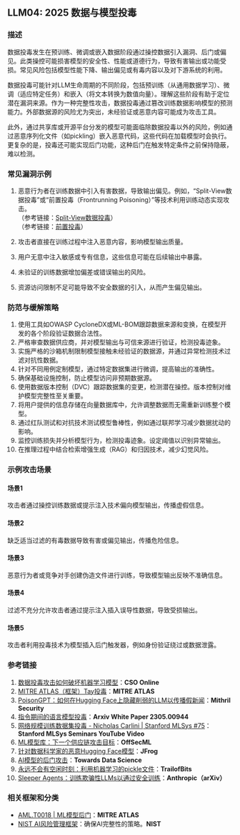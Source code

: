 ## LLM04: 2025 数据与模型投毒

### 描述

数据投毒发生在预训练、微调或嵌入数据阶段通过操控数据引入漏洞、后门或偏见。此类操控可能损害模型的安全性、性能或道德行为，导致有害输出或功能受损。常见风险包括模型性能下降、输出偏见或有毒内容以及对下游系统的利用。

数据投毒可能针对LLM生命周期的不同阶段，包括预训练（从通用数据学习）、微调（适应特定任务）和嵌入（将文本转换为数值向量）。理解这些阶段有助于定位潜在漏洞来源。作为一种完整性攻击，数据投毒通过篡改训练数据影响模型的预测能力。外部数据源的风险尤为突出，未经验证或恶意内容可能成为攻击工具。

此外，通过共享库或开源平台分发的模型可能面临除数据投毒以外的风险，例如通过恶意序列化文件（如pickling）嵌入恶意代码，这些代码在加载模型时会执行。更复杂的是，投毒还可能实现后门功能，这种后门在触发特定条件之前保持隐蔽，难以检测。

### 常见漏洞示例

1. 恶意行为者在训练数据中引入有害数据，导致输出偏见。例如，“Split-View数据投毒”或“前置投毒（Frontrunning Poisoning）”等技术利用训练动态实现攻击。  
   （参考链接：[Split-View数据投毒](https://github.com/GangGreenTemperTatum/speaking/blob/main/dc604/hacker-summer-camp-23/Ads%20_%20Poisoning%20Web%20Training%20Datasets%20_%20Flow%20Diagram%20-%20Exploit%201%20Split-View%20Data%20Poisoning.jpeg)）  
   （参考链接：[前置投毒](https://github.com/GangGreenTemperTatum/speaking/blob/main/dc604/hacker-summer-camp-23/Ads%20_%20Poisoning%20Web%20Training%20Datasets%20_%20Flow%20Diagram%20-%20Exploit%202%20Frontrunning%20Data%20Poisoning.jpeg)）  

2. 攻击者直接在训练过程中注入恶意内容，影响模型输出质量。  
3. 用户无意中注入敏感或专有信息，这些信息可能在后续输出中暴露。  
4. 未验证的训练数据增加偏差或错误输出的风险。  
5. 资源访问限制不足可能导致不安全数据的引入，从而产生偏见输出。

### 防范与缓解策略

1. 使用工具如OWASP CycloneDX或ML-BOM跟踪数据来源和变换，在模型开发的各个阶段验证数据合法性。  
2. 严格审查数据供应商，并对模型输出与可信来源进行验证，检测投毒迹象。  
3. 实施严格的沙箱机制限制模型接触未经验证的数据源，并通过异常检测技术过滤对抗性数据。  
4. 针对不同用例定制模型，通过特定数据集进行微调，提高输出的准确性。  
5. 确保基础设施控制，防止模型访问非预期数据源。  
6. 使用数据版本控制（DVC）跟踪数据集的变更，检测潜在操控。版本控制对维护模型完整性至关重要。  
7. 将用户提供的信息存储在向量数据库中，允许调整数据而无需重新训练整个模型。  
8. 通过红队测试和对抗技术测试模型鲁棒性，例如通过联邦学习减少数据扰动的影响。  
9. 监控训练损失并分析模型行为，检测投毒迹象。设定阈值以识别异常输出。  
10. 在推理过程中结合检索增强生成（RAG）和归因技术，减少幻觉风险。

### 示例攻击场景

#### 场景1

攻击者通过操控训练数据或提示注入技术偏向模型输出，传播虚假信息。  

#### 场景2

缺乏适当过滤的有毒数据导致有害或偏见输出，传播危险信息。  

#### 场景3

恶意行为者或竞争对手创建伪造文件进行训练，导致模型输出反映不准确信息。  

#### 场景4

过滤不充分允许攻击者通过提示注入插入误导性数据，导致受损输出。  

#### 场景5

攻击者利用投毒技术为模型插入后门触发器，例如身份验证绕过或数据泄露。  

### 参考链接

1. [数据投毒攻击如何破坏机器学习模型](https://www.csoonline.com/article/3613932/how-data-poisoning-attacks-corrupt-machine-learning-models.html)：**CSO Online**  
2. [MITRE ATLAS（框架）Tay投毒](https://atlas.mitre.org/studies/AML.CS0009/)：**MITRE ATLAS**  
3. [PoisonGPT：如何在Hugging Face上隐藏削弱的LLM以传播假新闻](https://blog.mithrilsecurity.io/poisongpt-how-we-hid-a-lobotomized-llm-on-hugging-face-to-spread-fake-news/)：**Mithril Security**  
4. [指令期间的语言模型投毒](https://arxiv.org/abs/2305.00944)：**Arxiv White Paper 2305.00944**  
5. [网络规模训练数据集投毒 - Nicholas Carlini | Stanford MLSys #75](https://www.youtube.com/watch?v=h9jf1ikcGyk)：**Stanford MLSys Seminars YouTube Video**  
6. [ML模型库：下一个供应链攻击目标](https://www.darkreading.com/cloud-security/ml-model-repositories-next-big-supply-chain-attack-target)：**OffSecML**  
7. [针对数据科学家的恶意Hugging Face模型](https://jfrog.com/blog/data-scientists-targeted-by-malicious-hugging-face-ml-models-with-silent-backdoor/)：**JFrog**  
8. [AI模型的后门攻击](https://towardsdatascience.com/backdoor-attacks-on-language-models-can-we-trust-our-models-weights-73108f9dcb1f)：**Towards Data Science**  
9. [永远不会有空闲时刻：利用机器学习的pickle文件](https://blog.trailofbits.com/2021/03/15/never-a-dill-moment-exploiting-machine-learning-pickle-files/)：**TrailofBits**  
10. [Sleeper Agents：训练欺骗性LLMs以通过安全训练](https://www.anthropic.com/news/sleeper-agents-training-deceptive-llms-that-persist-through-safety-training)：**Anthropic（arXiv）**  

### 相关框架和分类

- [AML.T0018 | ML模型后门](https://atlas.mitre.org/techniques/AML.T0018)：**MITRE ATLAS**  
- [NIST AI风险管理框架](https://www.nist.gov/itl/ai-risk-management-framework)：确保AI完整性的策略。**NIST**
